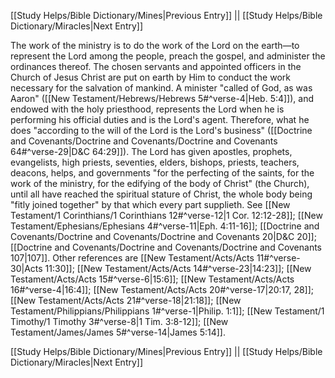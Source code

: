 [[Study Helps/Bible Dictionary/Mines|Previous Entry]]  ||  [[Study Helps/Bible Dictionary/Miracles|Next Entry]]

 The work of the ministry is to do the work of the Lord on the earth—to represent the Lord among the people, preach the gospel, and administer the ordinances thereof. The chosen servants and appointed officers in the Church of Jesus Christ are put on earth by Him to conduct the work necessary for the salvation of mankind. A minister "called of God, as was Aaron" ([[New Testament/Hebrews/Hebrews 5#^verse-4|Heb. 5:4]]), and endowed with the holy priesthood, represents the Lord when he is performing his official duties and is the Lord's agent. Therefore, what he does "according to the will of the Lord is the Lord's business" ([[Doctrine and Covenants/Doctrine and Covenants/Doctrine and Covenants 64#^verse-29|D&C 64:29]]). The Lord has given apostles, prophets, evangelists, high priests, seventies, elders, bishops, priests, teachers, deacons, helps, and governments "for the perfecting of the saints, for the work of the ministry, for the edifying of the body of Christ" (the Church), until all have reached the spiritual stature of Christ, the whole body being "fitly joined together" by that which every part supplieth. See [[New Testament/1 Corinthians/1 Corinthians 12#^verse-12|1 Cor. 12:12-28]]; [[New Testament/Ephesians/Ephesians 4#^verse-11|Eph. 4:11-16]]; [[Doctrine and Covenants/Doctrine and Covenants/Doctrine and Covenants 20|D&C 20]]; [[Doctrine and Covenants/Doctrine and Covenants/Doctrine and Covenants 107|107]]. Other references are [[New Testament/Acts/Acts 11#^verse-30|Acts 11:30]]; [[New Testament/Acts/Acts 14#^verse-23|14:23]]; [[New Testament/Acts/Acts 15#^verse-6|15:6]]; [[New Testament/Acts/Acts 16#^verse-4|16:4]]; [[New Testament/Acts/Acts 20#^verse-17|20:17, 28]]; [[New Testament/Acts/Acts 21#^verse-18|21:18]]; [[New Testament/Philippians/Philippians 1#^verse-1|Philip. 1:1]]; [[New Testament/1 Timothy/1 Timothy 3#^verse-8|1 Tim. 3:8-12]]; [[New Testament/James/James 5#^verse-14|James 5:14]].

[[Study Helps/Bible Dictionary/Mines|Previous Entry]]  ||  [[Study Helps/Bible Dictionary/Miracles|Next Entry]]